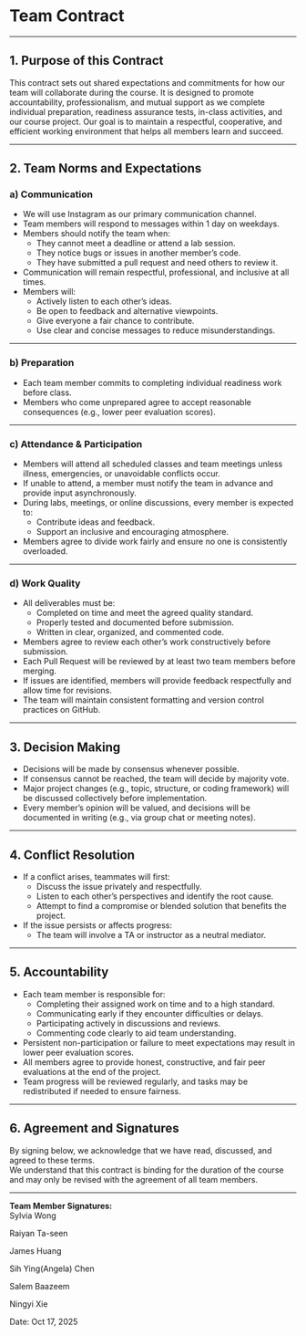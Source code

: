# Team Contract

---

## 1. Purpose of this Contract

This contract sets out shared expectations and commitments for how our team will collaborate during the course. It is designed to promote accountability, professionalism, and mutual support as we complete individual preparation, readiness assurance tests, in-class activities, and our course project. Our goal is to maintain a respectful, cooperative, and efficient working environment that helps all members learn and succeed.

---

## 2. Team Norms and Expectations

### a) Communication
* We will use Instagram as our primary communication channel.
* Team members will respond to messages within 1 day on weekdays.
* Members should notify the team when:
    - They cannot meet a deadline or attend a lab session.
    - They notice bugs or issues in another member’s code.
    - They have submitted a pull request and need others to review it.
* Communication will remain respectful, professional, and inclusive at all times.
* Members will:
    - Actively listen to each other’s ideas.
    - Be open to feedback and alternative viewpoints.
    - Give everyone a fair chance to contribute.
    - Use clear and concise messages to reduce misunderstandings.

---

### b) Preparation
* Each team member commits to completing individual readiness work before class.
* Members who come unprepared agree to accept reasonable consequences (e.g., lower peer evaluation scores).

---

### c) Attendance & Participation
* Members will attend all scheduled classes and team meetings unless illness, emergencies, or unavoidable conflicts occur.
* If unable to attend, a member must notify the team in advance and provide input asynchronously.
* During labs, meetings, or online discussions, every member is expected to:
    - Contribute ideas and feedback.
    - Support an inclusive and encouraging atmosphere.
* Members agree to divide work fairly and ensure no one is consistently overloaded.

---

### d) Work Quality
* All deliverables must be:
    - Completed on time and meet the agreed quality standard.
    - Properly tested and documented before submission.
    - Written in clear, organized, and commented code.
* Members agree to review each other’s work constructively before submission.
* Each Pull Request will be reviewed by at least two team members before merging.
* If issues are identified, members will provide feedback respectfully and allow time for revisions.
* The team will maintain consistent formatting and version control practices on GitHub.

---

## 3. Decision Making

* Decisions will be made by consensus whenever possible.
* If consensus cannot be reached, the team will decide by majority vote.
* Major project changes (e.g., topic, structure, or coding framework) will be discussed collectively before implementation.
* Every member’s opinion will be valued, and decisions will be documented in writing (e.g., via group chat or meeting notes).

---

## 4. Conflict Resolution

* If a conflict arises, teammates will first:
    - Discuss the issue privately and respectfully.
    - Listen to each other’s perspectives and identify the root cause.
    - Attempt to find a compromise or blended solution that benefits the project.
* If the issue persists or affects progress:
    - The team will involve a TA or instructor as a neutral mediator.

---

## 5. Accountability

* Each team member is responsible for:
    - Completing their assigned work on time and to a high standard.
    - Communicating early if they encounter difficulties or delays.
    - Participating actively in discussions and reviews.
    - Commenting code clearly to aid team understanding.
* Persistent non-participation or failure to meet expectations may result in lower peer evaluation scores.
* All members agree to provide honest, constructive, and fair peer evaluations at the end of the project.
* Team progress will be reviewed regularly, and tasks may be redistributed if needed to ensure fairness.

---

## 6. Agreement and Signatures

By signing below, we acknowledge that we have read, discussed, and agreed to these terms.  
We understand that this contract is binding for the duration of the course and may only be revised with the agreement of all team members.

---

**Team Member Signatures:**  
Sylvia Wong

Raiyan Ta-seen

James Huang

Sih Ying(Angela) Chen

Salem Baazeem

Ningyi Xie

Date: Oct 17, 2025
